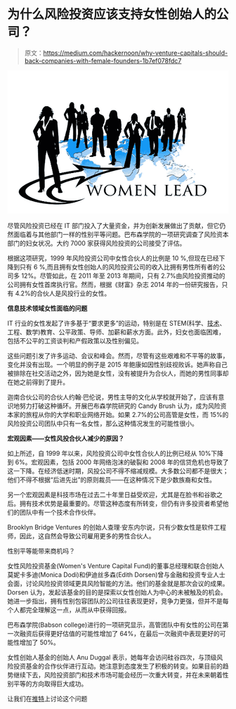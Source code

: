# 为什么风险投资应该支持女性创始人的公司？

> 原文：<https://medium.com/hackernoon/why-venture-capitals-should-back-companies-with-female-founders-1b7ef078fdc7>

![](img/9a652053c43535fb860f432434263491.png)

尽管风险投资已经在 IT 部门投入了大量资金，并为创新发展做出了贡献，但它仍然面临着与其他部门一样的性别平等问题。巴布森学院的一项研究调查了风险资本部门的妇女状况。大约 7000 家获得风险投资的公司接受了评估。

根据这项研究，1999 年风险投资公司中女性合伙人的比例是 10 %,但现在已经下降到只有 6 %,而且拥有女性创始人的风险投资公司的收入比拥有男性所有者的公司多 12%。尽管如此，在 2011 年至 2013 年期间，只有 2.7%由风险投资推动的公司拥有女性首席执行官。然而，根据《财富》杂志 2014 年的一份研究报告，只有 4.2%的合伙人是风投行业的女性。

**信息技术领域女性面临的问题**

IT 行业的女性发起了许多基于“要求更多”的运动，特别是在 STEM(科学、[技术](https://hackernoon.com/tagged/technology)、工程、数学)教育、公平政策、导师、加薪和薪水方面。此外，妇女也面临困难，包括不公平的工资谈判和产假政策以及性别偏见。

这些问题引发了许多运动、会议和峰会。然而，尽管有这些艰难和不平等的故事，变化并没有出现。一个明显的例子是 2015 年鲍康如因性别歧视败诉。她声称自己被排除在社交活动之外，因为她是女性，没有被提升为合伙人，而她的男性同事却在她之前得到了提升。

迦南合伙公司的合伙人约翰·巴伦说，男性主导的文化从学校就开始了，应该有意识地努力打破这种循环。开展巴布森学院研究的 Candy Brush 认为，成为风险资本家的旅程从你的大学和职业网络开始。如果 2.7%的公司高管是女性，而 15%的风险投资公司团队中只有一名女性，那么这种情况发生的可能性很小。

**宏观因素——女性风投合伙人减少的原因？**

如上所述，自 1999 年以来，风险投资公司中女性合伙人的比例已经从 10%下降到 6%。宏观因素，包括 2000 年网络泡沫的破裂和 2008 年的信贷危机也导致了这一下降。在经济低迷时期，风投公司不得不缩减规模。大多数公司都不是很大；他们不得不根据“后进先出”的原则裁员——在这种情况下是少数族裔和女性。

另一个宏观因素是科技市场在过去二十年里日益受欢迎，尤其是在脸书和谷歌之后。拥有技术优势是最重要的。尽管这种态度有所转变，但仍有许多投资者希望他们的团队中有一个技术合作伙伴。

Brooklyn Bridge Ventures 的创始人查理·安东内尔说，只有少数女性是软件工程师，因此，这自然会导致公司雇用更多的男性合伙人。

性别平等能带来商机吗？

女性风险投资基金(Women's Venture Capital Fund)的董事总经理和联合创始人莫妮卡多迪(Monica Dodi)和伊迪丝多森(Edith Dorsen)曾与金融和投资专业人士会面，讨论风险投资领域更具风险智能的方法。他们的基金就是那次会议的成果。Dorsen 认为，发起该基金的目的是探索以女性创始人为中心的未被触及的机会。她进一步指出，拥有性别包容团队的公司往往表现更好，竞争力更强，但并不是每个人都完全理解这一点，从而从中获得回报。

巴布森学院(Babson college)进行的一项研究显示，高管团队中有女性的公司在第一次融资后获得更好估值的可能性增加了 64%，在最后一次融资中表现更好的可能性增加了 50%。

女性创始人基金的创始人 Anu Duggal 表示，她每年会访问硅谷四次，与顶级风险投资基金的合作伙伴进行互动。她注意到态度发生了积极的转变。如果目前的趋势继续下去，风险投资部门和技术市场可能会经历一次重大转变，并在未来朝着性别平等的方向取得巨大成功。

让我们在[推特](http://www.twitter.com/eliandalvarez)上讨论这个问题